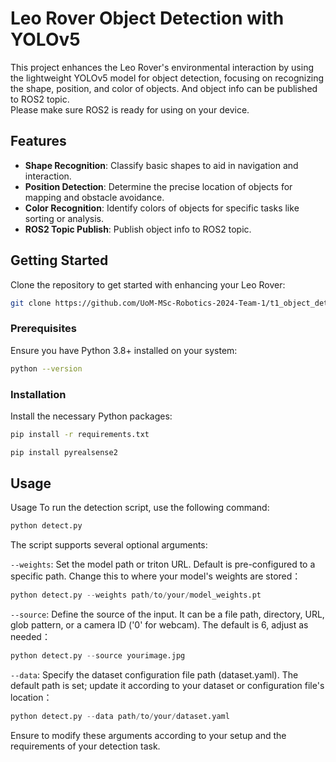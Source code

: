 # Leo Rover Object Detection with YOLOv5

This project enhances the Leo Rover's environmental interaction by using the lightweight YOLOv5 model for object detection, focusing on recognizing the shape, position, and color of objects. And object info can be published to ROS2 topic.\
Please make sure ROS2 is ready for using on your device.

## Features

- **Shape Recognition**: Classify basic shapes to aid in navigation and interaction.
- **Position Detection**: Determine the precise location of objects for mapping and obstacle avoidance.
- **Color Recognition**: Identify colors of objects for specific tasks like sorting or analysis.
- **ROS2 Topic Publish**: Publish object info to ROS2 topic.

## Getting Started

Clone the repository to get started with enhancing your Leo Rover:

```bash
git clone https://github.com/UoM-MSc-Robotics-2024-Team-1/t1_object_detection.git
```

### Prerequisites

Ensure you have Python 3.8+ installed on your system:

```bash
python --version
```

### Installation

Install the necessary Python packages:

```bash
pip install -r requirements.txt
```
```bash
pip install pyrealsense2
```

## Usage

Usage
To run the detection script, use the following command:

```python
python detect.py
```
The script supports several optional arguments:

`--weights`: Set the model path or triton URL. Default is pre-configured to a specific path. Change this to where your model's weights are stored：

```python
python detect.py --weights path/to/your/model_weights.pt
```


`--source`: Define the source of the input. It can be a file path, directory, URL, glob pattern, or a camera ID ('0' for webcam). The default is 6, adjust as needed：

```python
python detect.py --source yourimage.jpg
```


`--data`: Specify the dataset configuration file path (dataset.yaml). The default path is set; update it according to your dataset or configuration file's location：

```python
python detect.py --data path/to/your/dataset.yaml
```
Ensure to modify these arguments according to your setup and the requirements of your detection task.

